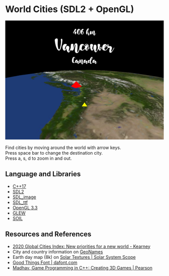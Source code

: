 World Cities (SDL2 + OpenGL)
============================

![screenshot](./images/screenshot.png)

Find cities by moving around the world with arrow keys.  
Press space bar to change the destination city.  
Press a, s, d to zoom in and out.

Language and Libraries
----------------------

- [C++17](https://isocpp.org/)
- [SDL2](https://www.libsdl.org/)
- [SDL_image](https://www.libsdl.org/projects/SDL_image/)
- [SDL_ttf](https://www.libsdl.org/projects/SDL_ttf/)
- [OpenGL 3.3](https://www.opengl.org/)
- [GLEW](https://github.com/nigels-com/glew)
- [SOIL](https://github.com/gameprogcpp/code/tree/master/External/SOIL)

Resources and References
------------------------

- [2020 Global Cities Index: New priorities for a new world - Kearney](https://www.kearney.com/global-cities/2020)
- City and country information on [GeoNames](http://www.geonames.org/)
- Earth day map (8k) on [Solar Textures | Solar System Scope](https://www.solarsystemscope.com/textures/)
- [Good Things Font | dafont.com](https://www.dafont.com/good-things.font)
- [Madhav, Game Programming in C++: Creating 3D Games | Pearson](https://www.pearson.com/us/higher-education/program/Madhav-Game-Programming-in-C-Creating-3-D-Games/PGM1102283.html)
